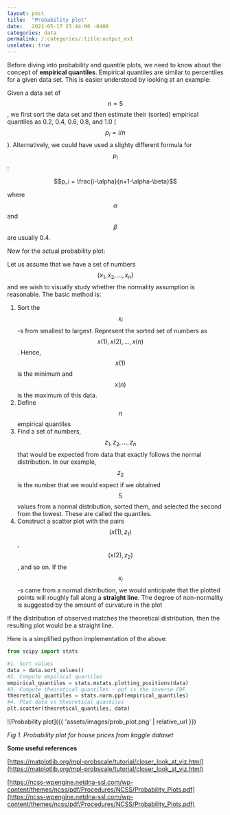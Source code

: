 ```yaml
---
layout: post
title:  "Probability plot"
date:   2021-05-17 23:44:00 -0400
categories: data
permalink: /:categories/:title:output_ext
uselatex: true
---
```

Before diving into probability and quantile plots, we need to know about the concept of **empirical quantiles**. Empirical quantiles are similar to percentiles for a given data set. This is easier understood by looking at an example:

 Given a data set of $$n = 5$$, we first sort the data set and then estimate their (sorted) empirical quantiles as 0.2, 0.4, 0.6, 0.8, and 1.0 ($$p_i = i/n$$). Alternatively, we could have used a slighty different formula for $$p_i$$:

$$p_i = \frac{i-\alpha}{n+1-\alpha-\beta}$$

where $$\alpha$$ and $$\beta$$ are usually 0.4.

Now for the actual probability plot:

Let us assume that we have a set of numbers $$\{x_1, x_2, ..., x_n\}$$ and we wish to visually study whether the normality assumption is reasonable. The basic method is:

1. Sort the $$x_i$$-s from smallest to largest. Represent the sorted set of numbers as $$x(1), x(2), ..., x(n)$$. Hence, $$x(1)$$ is the minimum and $$x(n)$$ is the maximum of this data.
2. Define $$n$$ empirical quantiles
3. Find a set of numbers, $$z_1, z_2, ..., z_n$$ that would be expected from data that exactly follows the normal distribution. In our example, $$z_2$$ is the number that we would expect if we obtained $$5$$ values from a normal distribution, sorted them, and selected the second from the lowest. These are called the quantiles.
4. Construct a scatter plot with the pairs $$(x(1), z_1)$$, $$(x(2), z_2)$$, and so on. If the $$x_i$$-s came from a normal distribution, we would anticipate that the plotted points will roughly fall along a **straight line**. The degree of non-normality is suggested by the amount of curvature in the plot

If the distribution of observed matches the theoretical distribution, then the resulting plot would be a straight line.

Here is a simplified python implementation of the above:

```python
from scipy import stats 

#1. Sort values
data = data.sort_values()
#2. Compute empirical quantiles
empirical_quantiles = stats.mstats.plotting_positions(data)
#3. Compute theoretical quantiles - ppf is the inverse CDF
theoretical_quantiles = stats.norm.ppf(empirical_quantiles)
#4. Plot data vs theoretical quantiles
plt.scatter(theoretical_quantiles, data)
```

![Probability plot]({{ 'assets/images/prob_plot.png' | relative_url }})

*Fig 1. Probability plot for house prices from kaggle dataset*

**Some useful references**

[https://matplotlib.org/mpl-probscale/tutorial/closer_look_at_viz.html](https://matplotlib.org/mpl-probscale/tutorial/closer_look_at_viz.html)

[https://ncss-wpengine.netdna-ssl.com/wp-content/themes/ncss/pdf/Procedures/NCSS/Probability_Plots.pdf](https://ncss-wpengine.netdna-ssl.com/wp-content/themes/ncss/pdf/Procedures/NCSS/Probability_Plots.pdf)

